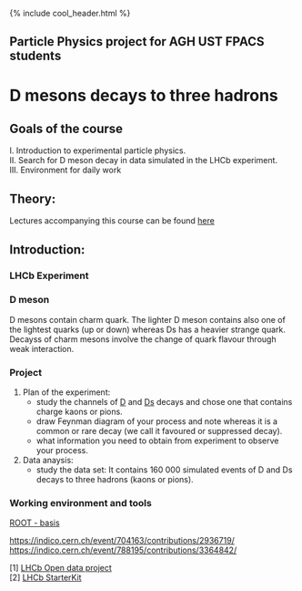{% include cool_header.html %}
## Particle Physics project for AGH UST FPACS students
# D mesons decays to three hadrons
## Goals of the course
   I. Introduction to experimental particle physics. <br>
   II. Search for D meson decay in data simulated in the LHCb experiment. <br>
   III. Environment for daily work

## Theory:
Lectures accompanying this course can be found [here](http://home.agh.edu.pl/~amucha/czastki2020.php)

## Introduction:

### LHCb Experiment 


### D meson
D mesons contain charm quark. The lighter D meson contains also one of the lightest quarks (up or down) whereas Ds has a heavier strange quark. Decayss of charm mesons involve the change of quark flavour through weak interaction. 

### Project
1. Plan of the experiment:
   - study the channels of [D](https://pdglive.lbl.gov/Particle.action?init=0&node=S031&home=MXXX035#decayclump_F) and [Ds](https://pdglive.lbl.gov/Particle.action?init=0&node=S034&home=MXXX040#decayclump_A) decays and chose one that contains charge kaons or pions. 
   - draw Feynman diagram of your process and note whereas it is a common or rare decay (we call it favoured or suppressed decay).
   - what information you need to obtain from experiment to observe your process.
2. Data anaysis:
   - study the data set: 
   It contains 160 000 simulated events of D and Ds decays to three hadrons (kaons or pions). 
   
 ### Working environment and tools
[ROOT - basis](Root.md)
 

https://indico.cern.ch/event/704163/contributions/2936719/
https://indico.cern.ch/event/788195/contributions/3364842/

[1] [LHCb Open data project](http://opendata.cern.ch/docs/about-lhcb) <br>
[2] [LHCb StarterKit](https://lhcb.github.io/starterkit-lessons/first-analysis-steps/physics-at-lhcb.html#the-reconstruction)

